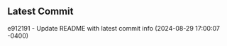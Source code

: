 
## Latest Commit
e912191 - Update README with latest commit info (2024-08-29 17:00:07 -0400) <Yunxi-Zhou>
